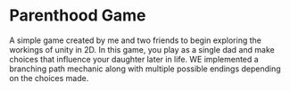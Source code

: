 # Parenthood Game
A simple game created by me and two friends to begin exploring the workings of unity in 2D. In this game, you play as a single dad and make choices that influence your daughter later in life. WE implemented a branching path mechanic along with multiple possible endings depending on the choices made. 
